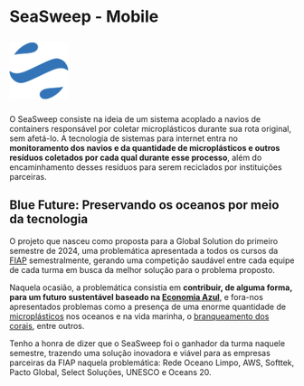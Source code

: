 # SeaSweep - Mobile

<img
  src="./assets/images/icon.png"
  style="height: 100px; margin: 10px 0"
/>

O SeaSweep consiste na ideia de um sistema acoplado a navios de containers responsável por coletar microplásticos durante sua rota original, sem afetá-lo. A tecnologia de sistemas para internet entra no **monitoramento dos navios e da quantidade de microplásticos e outros resíduos coletados por cada qual durante esse processo**, além do encaminhamento desses resíduos para serem reciclados por instituições parceiras.

## Blue Future: Preservando os oceanos por meio da tecnologia

O projeto que nasceu como proposta para a Global Solution do primeiro semestre de 2024, uma problemática apresentada a todos os cursos da [FIAP](https://www.fiap.com.br/) semestralmente, gerando uma competição saudável entre cada equipe de cada turma em busca da melhor solução para o problema proposto. 

Naquela ocasião, a problemática consistia em **contribuir, de alguma forma, para um futuro sustentável baseado na [Economia Azul](https://pt.wikipedia.org/wiki/Economia_azul)**, e fora-nos apresentados problemas como a presença de uma enorme quantidade de [microplásticos](https://parajovens.unesp.br/microplasticos-pequenas-particulas-grande-ameaca/) nos oceanos e na vida marinha, o [branqueamento dos corais](https://brasilescola.uol.com.br/biologia/branqueamento-corais.htm), entre outros.

Tenho a honra de dizer que o SeaSweep foi o ganhador da turma naquele semestre, trazendo uma solução inovadora e viável para as empresas parceiras da FIAP naquela problemática: Rede Oceano Limpo, AWS, Softtek, Pacto Global, Select Soluções, UNESCO e Oceans 20.
